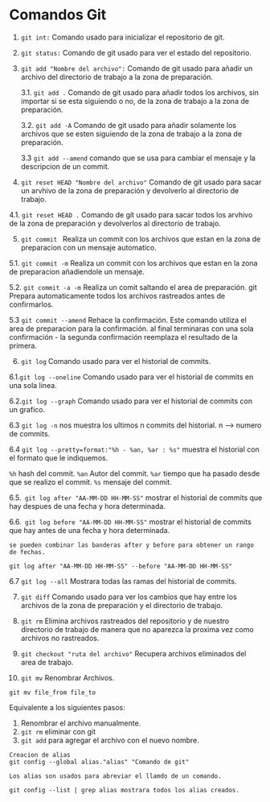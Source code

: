 # Comandos Git

1. `git int:`
Comando usado para inicializar el repositorio de git.

2. `git status:`
Comando de git usado para ver el estado del repositorio.

3. `git add "Nombre del archivo":` Comando de git usado para añadir un archivo del directorio de trabajo a la zona de preparación.

    3.1. `git add .` Comando de git usado para añadir todos los archivos, sin importar si se esta siguiendo o no, de la zona de trabajo a la zona de preparación.

    3.2. `git add -A` Comando de git usado para añadir solamente los archivos que se esten siguiendo de la zona de trabajo a la zona de preparación.

    3.3 `git add --amend` comando que se usa para cambiar el mensaje y la descripcion de un commit.

4. `git reset HEAD "Nombre del archivo"` Comando de git usado para sacar un arvhivo de la zona de preparación y devolverlo al directorio de trabajo.

  4.1. `git reset HEAD .` Comando de git usado para sacar todos los arvhivo de la zona de preparación y devolverlos al directorio de trabajo.

5. `git commit ` Realiza un commit con los archivos que estan en la zona de preparacion con un mensaje automatico.

  5.1. `git commit -m` Realiza un commit con los archivos que estan en la zona de preparacion añadiendole un mensaje.

  5.2. `git commit -a -m` Realiza un comit saltando el area de preparación. git Prepara automaticamente todos los archivos rastreados antes de confirmarlos.

  5.3 `git commit --amend` Rehace la confirmación. Este comando utiliza el area de preparacion para la confirmación. al final terminaras con una sola confirmación - la segunda confirmación reemplaza el resultado de la primera.

6. `git log` Comando usado para ver el historial de commits.

  6.1.`git log --oneline` Comando usado para ver el historial de commits en una sola linea.

  6.2.`git log --graph` Comando usado para ver el historial de commits con un grafico.

  6.3 `git log -n` nos muestra los ultimos n commits del historial. n --> numero de commits.

  6.4 `git log --pretty=format:"%h - %an, %ar : %s"` muestra el historial con el formato que le indiquemos.

  `%h` hash del commit.
  `%an` Autor del commit.
  `%ar` tiempo que ha pasado desde que se realizo el commit.
  `%s` mensaje del commit.

  6.5.` git log after "AA-MM-DD HH-MM-SS"` mostrar el historial de commits que hay despues de una fecha y hora determinada.

  6.6.` git log before "AA-MM-DD HH-MM-SS"` mostrar el historial de commits que hay antes de una fecha y hora determinada.

  ````
  se pueden combinar las banderas after y before para obtener un rango de fechas.

  git log after "AA-MM-DD HH-MM-SS" --before "AA-MM-DD HH-MM-SS"
  ````

  6.7 `git log --all` Mostrara todas las ramas del historial de commits.

7. `git diff` Comando usado para ver los cambios que hay entre los archivos de la zona de preparación y el directorio de trabajo.

8. `git rm` Elimina archivos rastreados del repositorio y de nuestro directorio de trabajo de manera que no aparezca la proxima vez como archivos no rastreados.

9. `git checkout "ruta del archivo"` Recupera archivos eliminados del area de trabajo.

10. `git mv` Renombrar Archivos.

````
git mv file_from file_to
````
Equivalente a los siguientes pasos:

 1. Renombrar el archivo manualmente.
 2. `git rm` eliminar con git
 3. `git add` para agregar el archivo con el nuevo nombre.

````
Creacion de alias
git config --global alias."alias" "Comando de git"

Los alias son usados para abreviar el llamdo de un comando.

git config --list | grep alias mostrara todos los alias creados.
````
